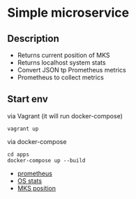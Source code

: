 # Simple microservice

## Description

- Returns current position of MKS
- Returns localhost system stats
- Convert JSON tp Prometheus metrics
- Prometheus to collect metrics

## Start env

via Vagrant (it will run docker-compose)
```
vagrant up
```

via docker-compose
```
cd apps
docker-compose up --build
```


- [prometheus](http://localhost:9090)
- [OS stats](http://localhost:8080)
- [MKS position](http://localhost:8081)